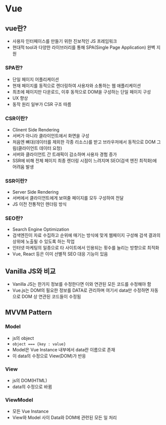 # Vue

## vue란?

- 사용자 인터페이스를 만들기 위한 진보적인 JS 프레임워크
- 현대적 tool과 다양한 라이브러리를 통해 SPA(Single Page Application) 완벽 지원



### SPA란?

- 단일 페이지 어플리케이션
- 현재 페이지를 동적으로 렌더링하여 사용자와 소통하는 웹 애플리케이션
- 최초에 페이지만 다운로드, 이후 동적으로 DOM을 구성하는 단일 페이지 구성
- UX 향상
- 동작 원리 일부가 CSR 구조 따름



### CSR이란?

- Clinent Side Rendering
- 서버가 아니라 클라이언트에서 화면을 구성
- 처음엔 뼈대(데이터를 제외한 각종 리소스)를 받고 브라우저에서 동적으로 DOM 그림(클라이언트 데이터 요청)
- 서버와 클라이언트 간 트래픽이 감소하며 사용자 경험 증가
- SSR에 비해 전체 페이지 최종 렌더링 시점이 느려지며 SEO(검색 엔진 최적화)에 어려움 발생



### SSR이란?

- Server Side Rendering
- 서버에서 클라이언트에게 보여줄 페이지를 모두 구성하여 전달
- JS 이전 전통적인 렌더링 방식



### SEO란?

- Search Engine Optimization
- 검색엔진이 자료 수집하고 순위에 매기는 방식에 맞게 웹페이지 구성해 검색 결과의 상위에 노출될 수 있도록 하는 작업
- 인터넷 마케팅의 일종으로 타 사이트에서 인용되는 횟수를 늘리는 방향으로 최적화
- Vue, React 등은 이미 선별적 SEO 대응 기능이 있음



## Vanilla JS와 비교

- Vanilla JS는 한가지 정보를 수정한다면 이와 연관된 모든 코드를 수정해야 함
- Vue.js는 DOM의 필요한 정보를 DATA로 관리하며 여기서 data만 수정하면 자동으로 DOM 상 연관된 코드들이 수정됨



## MVVM Pattern

### Model

- js의 object
- `object === {key : value}`
- Model은 Vue Instance 내부에서 data란 이름으로 존재
- 이 data의 수정으로 View(DOM)가 반응

### View

- js의 DOM(HTML)
- data의 수정으로 바뀜

### ViewModel

- 모든 Vue Instance
- View와 Model 사이 Data와 DOM에 관련된 모든 일 처리
